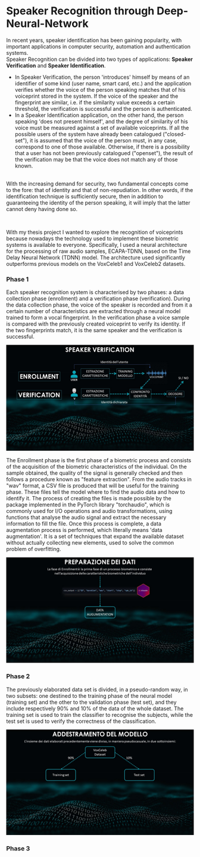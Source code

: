 <h1> Speaker Recognition through Deep-Neural-Network </h1>

<p>In recent years, speaker identification has been gaining popularity, with important applications in computer security, automation and authentication systems.<br>
Speaker Recognition can be divided into two types of applications: <b>Speaker Verification</b> and <b>Speaker Identification</b>. <br>

<ul>
<li>In Speaker Verification, the person 'introduces' himself by means of an identifier of some kind (user name, smart card, etc.) and the application verifies whether the voice of the person speaking matches that of his voiceprint stored in the system. If the voice of the speaker and the fingerprint are similar, i.e. if the similarity value exceeds a certain threshold, the verification is successful and the person is authenticated.</li>
<li>In a Speaker Identification application, on the other hand, the person speaking 'does not present himself', and the degree of similarity of his voice must be measured against a set of available voiceprints. If all the possible users of the system have already been catalogued ("closed-set"), it is assumed that the voice of the person must, in any case, correspond to one of those available. Otherwise, if there is a possibility that a user has not been previously catalogued ("openset"), the result of the verification may be that the voice does not match any of those known.</li><br> 
</ul>
With the increasing demand for security, two fundamental concepts come to the fore: that of identity and that of non-repudiation. In other words, if the identification technique is sufficiently secure, then in addition to guaranteeing the identity of the person speaking, it will imply that the latter cannot deny having done so.</p><br>

<p>With my thesis project I wanted to explore the recognition of voiceprints because nowadays the technology used to implement these biometric systems is available to everyone. Specifically, I used a neural architecture for the processing of raw audio samples, ECAPA-TDNN, based on the Time Delay Neural Network (TDNN) model. The architecture used significantly outperforms previous models on the VoxCeleb1 and VoxCeleb2 datasets.<p>

<h3>Phase 1</h3>
<p>Each speaker recognition system is characterised by two phases: a data collection phase (enrollment) and a verification phase (verification). During the data collection phase, the voice of the speaker is recorded and from it a certain number of characteristics are extracted through a neural model trained to form a vocal fingerprint. In the verification phase a voice sample is compared with the previously created voiceprint to verify its identity. If the two fingerprints match, it is the same speaker and the verification is successful.</p>

<img src="https://github.com/izzoluca/Speaker-Recognition-through-Deep-Neural-Network/blob/main/Screenshots/sc0.jpg" alt="SpeakerVerification" >

<p>The Enrollment phase is the first phase of a biometric process and consists of the acquisition of the biometric characteristics of the individual. On the sample obtained, the quality of the signal is generally checked and then follows a procedure known as "feature extraction". From the audio tracks in "wav" format, a CSV file is produced that will be useful for the training phase. These files tell the model where to find the audio data and how to identify it. The process of creating the files is made possible by the package implemented in the PyTorch library "torchaudio", which is commonly used for I/O operations and audio transformations, using functions that analyse the audio signal and extract the necessary information to fill the file. 
Once this process is complete, a data augmentation process is performed, which literally means 'data augmentation'. It is a set of techniques that expand the available dataset without actually collecting new elements, used to solve the common problem of overfitting.</p>

<img src="https://github.com/izzoluca/Speaker-Recognition-through-Deep-Neural-Network/blob/main/Screenshots/sc1.jpg" alt="SpeakerVerification" >

<h3>Phase 2</h3>
<p>The previously elaborated data set is divided, in a pseudo-random way, in two subsets: one destined to the training phase of the neural model (training set) and the other to the validation phase (test set), and they include respectively 90% and 10% of the data of the whole dataset. The training set is used to train the classifier to recognise the subjects, while the test set is used to verify the correctness of the classification.</p>

<img src="https://github.com/izzoluca/Speaker-Recognition-through-Deep-Neural-Network/blob/main/Screenshots/sc2.jpg" alt="Training" >

<h3>Phase 3</h3>

